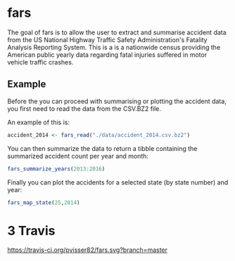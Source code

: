 <!-- README.md is generated from README.Rmd. Please edit that file -->
fars
====

The goal of fars is to allow the user to extract and summarise accident data from the US National Highway Traffic Safety Administration's Fatality Analysis Reporting System. This is a is a nationwide census providing the American public yearly data regarding fatal injuries suffered in motor vehicle traffic crashes.

Example
-------

Before the you can proceed with summarising or plotting the accident data, you first need to read the data from the CSV.BZ2 file.

An example of this is:

``` r
accident_2014 <- fars_read("./data/accident_2014.csv.bz2")
```

You can then summarize the data to return a tibble containing the summarized accident count per year and month:

``` r
fars_summarize_years(2013:2016)
```

Finally you can plot the accidents for a selected state (by state number) and year:

``` r
fars_map_state(25,2014)
```

3 Travis
========

<https://travis-ci.org/pvisser82/fars.svg?branch=master>
